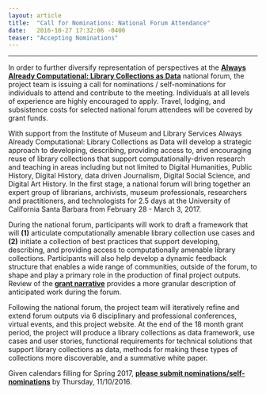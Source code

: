 ```yaml
---
layout: article
title:  "Call for Nominations: National Forum Attendance"
date:   2016-10-27 17:32:06 -0400
teaser: "Accepting Nominations"
---
```

---
In order to further diversify representation of perspectives at the [**Always Already Computational: Library Collections as Data**](https://www.imls.gov/grants/awarded/LG-73-16-0096-16) national forum, the project team is issuing a call for nominations / self-nominations for individuals to attend and contribute to the meeting. Individuals at all levels of experience are highly encouraged to apply. Travel, lodging, and subsistence costs for selected national forum attendees will be covered by grant funds. 

With support from the Institute of Museum and Library Services Always Already Computational: Library Collections as Data will develop a strategic approach to developing, describing, providing access to, and encouraging reuse of library collections that support computationally-driven research and teaching in areas including but not limited to Digital Humanities, Public History, Digital History, data driven Journalism, Digital Social Science, and Digital Art History.  In the first stage, a national forum will bring together an expert group of librarians, archivists, museum professionals, researchers and practitioners, and technologists for 2.5 days at the University of California Santa Barbara from February 28 - March 3, 2017. 

During the national forum, participants will work to draft a framework that will **(1)** articulate computationally amenable library collection use cases and **(2)** initiate a collection of best practices that support developing, describing, and providing access to computationally amenable library collections. Participants will also help develop a dynamic feedback structure that enables a wide range of communities, outside of the forum, to shape and play a primary role in the production of final project outputs. Review of the [**grant narrative**](https://www.imls.gov/grants/awarded/LG-73-16-0096-16) provides a more granular description of anticipated work during the forum. 

Following the national forum, the project team will iteratively refine and extend forum outputs via 6 disciplinary and professional conferences, virtual events, and this project website. At the end of the 18 month grant period, the project will produce a library collections as data framework, use cases and user stories, functional requirements for technical solutions that support library collections as data, methods for making these types of collections more discoverable, and a summative white paper. 

Given calendars filling for Spring 2017, [**please submit nominations/self-nominations**](https://docs.google.com/forms/d/e/1FAIpQLSesPxgwaDqhnbew_IWg5juTCnZVNNj5gkpCvIGwJ7F4ehfoOg/viewform) by Thursday, 11/10/2016.

